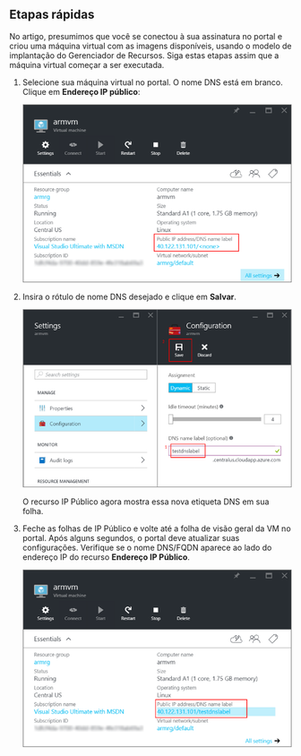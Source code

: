 ## <a name="quick-steps"></a>Etapas rápidas
No artigo, presumimos que você se conectou à sua assinatura no portal e criou uma máquina virtual com as imagens disponíveis, usando o modelo de implantação do Gerenciador de Recursos. Siga estas etapas assim que a máquina virtual começar a ser executada.

1. Selecione sua máquina virtual no portal. O nome DNS está em branco. Clique em **Endereço IP público**:
   
   ![Clique no recurso IP Público no portal](./media/virtual-machines-common-portal-create-fqdn/locatePublicIP.PNG)

2. Insira o rótulo de nome DNS desejado e clique em **Salvar**.
   
   ![Inserir um rótulo de nome DNS para seu recurso IP público](./media/virtual-machines-common-portal-create-fqdn/dnsNameLabel.PNG)
   
   O recurso IP Público agora mostra essa nova etiqueta DNS em sua folha.

3. Feche as folhas de IP Público e volte até a folha de visão geral da VM no portal. Após alguns segundos, o portal deve atualizar suas configurações. Verifique se o nome DNS/FQDN aparece ao lado do endereço IP do recurso **Endereço IP Público**.
   
   ![Confirme que o novo rótulo DNS foi definido](./media/virtual-machines-common-portal-create-fqdn/fqdnCreated.PNG)



<!--HONumber=Nov16_HO3-->


